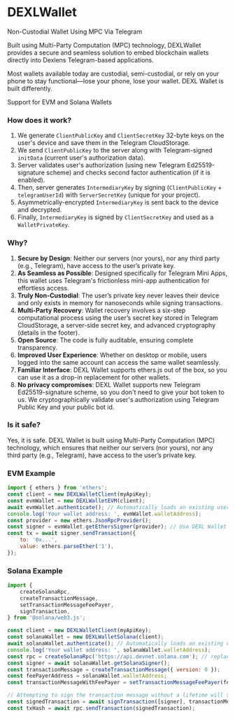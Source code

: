 # DEXLWallet
Non-Custodial Wallet Using MPC Via Telegram

Built using Multi-Party Computation (MPC) technology, DEXLWallet provides a secure and seamless solution to embed blockchain wallets directly into Dexlens Telegram-based applications.

Most wallets available today are custodial, semi-custodial, or rely on your phone to stay functional—lose your phone, lose your wallet. DEXL Wallet is built differently.

Support for EVM and Solana Wallets

### How does it work?

1. We generate `ClientPublicKey` and `ClientSecretKey` 32-byte keys on the user's device and save them in the Telegram CloudStorage.
2. We send `ClientPublicKey` to the server along with Telegram-signed `initData` (current user's authorization data).
3. Server validates user's authorization (using new Telegram Ed25519-signature scheme) and checks second factor authentication (if it is enabled).
4. Then, server generates `IntermediaryKey` by signing (`ClientPublicKey` + `telegramUserId`) with `ServerSecretKey` (unique for your project).
5. Asymmetrically-encrypted `IntermediaryKey` is sent back to the device and decrypted.
6. Finally, `IntermediaryKey` is signed by `ClientSecretKey` and used as a `WalletPrivateKey`.

### Why?

1. **Secure by Design**: Neither our servers (nor yours), nor any third party (e.g., Telegram), have access to the user’s private key.
2. **As Seamless as Possible**: Designed specifically for Telegram Mini Apps, this wallet uses Telegram's frictionless mini-app authentication for effortless access.
3. **Truly Non-Custodial**: The user’s private key never leaves their device and only exists in memory for nanoseconds while signing transactions.
4. **Multi-Party Recovery**: Wallet recovery involves a six-step computational process using the user’s secret key stored in Telegram CloudStorage, a server-side secret key, and advanced cryptography (details in the footer).
5. **Open Source**: The code is fully auditable, ensuring complete transparency.
6. **Improved User Experience**: Whether on desktop or mobile, users logged into the same account can access the same wallet seamlessly.
7. **Familiar Interface**: DEXL Wallet supports ethers.js out of the box, so you can use it as a drop-in replacement for other wallets.
8. **No privacy compromises**: DEXL Wallet supports new Telegram Ed25519-signature scheme, so you don't need to give your bot token to us. We cryptographically validate user's authorization using Telegram Public Key and your public bot id.

### Is it safe?
Yes, it is safe. DEXL Wallet is built using Multi-Party Computation (MPC) technology, which ensures that neither our servers (nor yours), nor any third party (e.g., Telegram), have access to the user’s private key.

### EVM Example
```javascript
import { ethers } from 'ethers';
const client = new DEXLWalletClient(myApiKey);
const evmWallet = new DEXLWalletEVM(client);
await evmWallet.authenticate(); // Automatically loads an existing user and wallet, or creates a new one if needed
console.log('Your wallet address: ', evmWallet.walletAddress);
const provider = new ethers.JsonRpcProvider();
const signer = evmWallet.getEthersSigner(provider); // Use DEXL Wallet seamlessly with ethers.js and any provider
const tx = await signer.sendTransaction({
	to: '0x...',
	value: ethers.parseEther('1'),
});
```

### Solana Example
```javascript
import {
	createSolanaRpc,
	createTransactionMessage,
	setTransactionMessageFeePayer,
	signTransaction,
} from '@solana/web3.js';

const client = new DEXLWalletClient(myApiKey);
const solanaWallet = new DEXLWalletSolana(client);
await solanaWallet.authenticate(); // Automatically loads an existing user and wallet, or creates a new one if needed
console.log('Your wallet address: ', solanaWallet.walletAddress);
const rpc = createSolanaRpc('https://api.devnet.solana.com'); // replace with your RPC
const signer = await solanaWallet.getSolanaSigner();
const transactionMessage = createTransactionMessage({ version: 0 });
const feePayerAddress = solanaWallet.walletAddress;
const transactionMessageWithFeePayer = setTransactionMessageFeePayer(feePayerAddress, transactionMessage);

// Attempting to sign the transaction message without a lifetime will throw a type error
const signedTransaction = await signTransaction([signer], transactionMessageWithFeePayer);
const txHash = await rpc.sendTransaction(signedTransaction);
```


